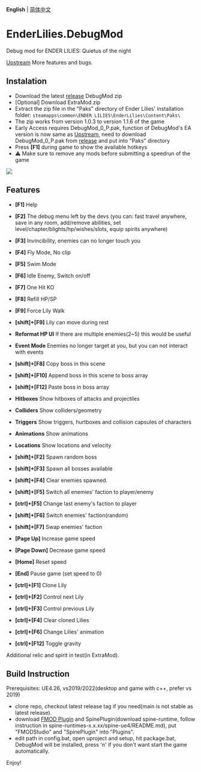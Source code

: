 **English** | [简体中文](README_CN.md)
# EnderLilies.DebugMod
Debug mod for ENDER LILIES: Quietus of the night

[Upstream](https://github.com/Trexounay/EnderLilies.DebugMod) More features and bugs.
## Instalation
 - Download the latest [release](https://github.com/EnderLiliesFans5040/EnderLilies-Debug-Mod/releases/latest) DebugMod zip
 - [Optional] Download ExtraMod zip
 - Extract the zip file in the "Paks" directory of Ender Lilies' installation folder:
 `steamapps\common\ENDER LILIES\EnderLilies\Content\Paks\`
 - The zip works from version 1.0.3 to version 1.1.6 of the game
 - Early Access requires DebugMod_0_P.pak, function of DebugMod's EA version is now same as [Upstream](https://github.com/Trexounay/EnderLilies.DebugMod), need to download DebugMod_0_P.pak from [release](https://github.com/EnderLiliesFans5040/EnderLilies-Debug-Mod/releases/latest) and put into "Paks" directory
 - Press **[F1]** during game to show the available hotkeys
 - :warning:  Make sure to remove any mods before submitting a speedrun of the game

![](https://i.imgur.com/cVu3sxn.jpg)

## Features
 - **[F1]** Help
 - **[F2]** The debug menu left by the devs (you can: fast travel anywhere, save in any room, add/remove abilities, set level/chapter/blights/hp/wishes/slots, equip spirits anywhere)
 - **[F3]** Invincibility, enemies can no longer touch you
 - **[F4]** Fly Mode, No clip
 - **[F5]** Swim Mode
 - **[F6]** Idle Enemy, Switch on/off
 - **[F7]** One Hit KO
 - **[F8]** Refill HP/SP
 - **[F9]** Force Lily Walk
 - **[shift]+[F9]** Lily can move during rest
 - **Reformat HP UI** If there are multiple enemies(2~5) this would be useful
 - **Event Mode** Enemies no longer target at you, but you can not interact with events
 - **[shift]+[F8]** Copy boss in this scene
 - **[shift]+[F10]** Append boss in this scene to boss array 
 - **[shift]+[F12]** Paste boss in boss array

 - **Hitboxes** Show hitboxes of attacks and projectiles
 - **Colliders** Show colliders/geometry
 - **Triggers** Show triggers, hurtboxes and collision capsules of characters
 - **Animations** Show animations
 - **Locations** Show locations and velocity
 - **[shift]+[F2]** Spawn random boss
 - **[shift]+[F3]** Spawn all bosses available
 - **[shift]+[F4]** Clear enemies spawned.
 - **[shift]+[F5]** Switch all enemies' faction to player/enemy
 - **[ctrl]+[F5]** Change last enemy's faction to player
 - **[shift]+[F6]** Switch enemies' faction(random)
 - **[shift]+[F7]** Swap enemies' faction
 
 - **[Page Up]** Increase game speed
 - **[Page Down]** Decrease game speed
 - **[Home]** Reset speed
 - **[End]** Pause game (set speed to 0)

 - **[ctrl]+[F1]** Clone Lily
 - **[ctrl]+[F2]** Control next Lily
 - **[ctrl]+[F3]** Control previous Lily
 - **[ctrl]+[F4]** Clear cloned Lilies
 - **[ctrl]+[F6]** Change Lilies' animation
 - **[ctrl]+[F12]** Toggle gravity

Additional relic and spirit in test(in ExtraMod).

## Build Instruction
Prerequisites: UE4.26, vs2019/2022(desktop and game with c++, prefer vs 2019)
- clone repo, checkout latest release tag if you need(main is not stable as latest release).
- download [FMOD Plugin](https://www.fmod.com/download#fmodforunreal) and SpinePlugin(download spine-runtime, follow instruction in spine-runtimes-x.x.xx/spine-ue4/README.md), put "FMODStudio" and "SpinePlugin" into "Plugins".
- edit path in config.bat, open uproject and setup, hit package.bat, DebugMod will be installed, press 'n' if you don't want start the game automatically.

Enjoy!
